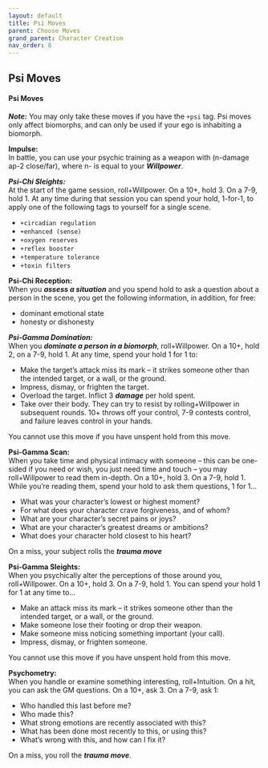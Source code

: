 ```yaml
---
layout: default
title: Psi Moves
parent: Choose Moves
grand_parent: Character Creation
nav_order: 8
---
```


## Psi Moves

#### **Psi Moves**

**_Note:_** You may only take these moves if you have the `+psi` tag. Psi moves only affect biomorphs, and can only be used if your ego is inhabiting a biomorph.

**Impulse:**  
In battle, you can use your psychic training as a weapon with (n-damage ap-2 close/far), where n- is equal to your **_Willpower_**.

**_Psi-Chi Sleights:_**  
At the start of the game session, roll+Willpower. On a 10+, hold 3. On a 7-9, hold 1. At any time during that session you can spend your hold, 1-for-1, to apply one of the following tags to yourself for a single scene.

- `+circadian regulation`
- `+enhanced (sense)`
- `+oxygen reserves`
- `+reflex booster`
- `+temperature tolerance`
- `+toxin filters`

**Psi-Chi Reception:**  
When you **_assess a situation_** and you spend hold to ask a question about a person in the scene, you get the following information, in addition, for free:

- dominant emotional state
- honesty or dishonesty

**_Psi-Gamma Domination:_**  
When you **_dominate a person in a biomorph_**, roll+Willpower. On a 10+, hold 2, on a 7-9, hold 1. At any time, spend your hold 1 for 1 to:

- Make the target’s attack miss its mark – it strikes someone other than the intended target, or a wall, or the ground.
- Impress, dismay, or frighten the target.
- Overload the target. Inflict 3 **_damage_** per hold spent.
- Take over their body. They can try to resist by rolling+Willpower in subsequent rounds. 10+ throws off your control, 7-9 contests control, and failure leaves control in your hands.

You cannot use this move if you have unspent hold from this move.

**Psi-Gamma Scan:**  
When you take time and physical intimacy with someone – this can be one-sided if you need or wish, you just need time and touch – you may roll+Willpower to read them in-depth. On a 10+, hold 3. On a 7-9, hold 1. While you’re reading them, spend your hold to ask them questions, 1 for 1…

- What was your character’s lowest or highest moment?
- For what does your character crave forgiveness, and of whom?
- What are your character’s secret pains or joys?
- What are your character’s greatest dreams or ambitions?
- What does your character hold closest to his heart?

On a miss, your subject rolls the **_trauma move_**

**Psi-Gamma Sleights:**  
When you psychically alter the perceptions of those around you, roll+Willpower. On a 10+, hold 3. On a 7-9, hold 1. You can spend your hold 1 for 1 at any time to…

- Make an attack miss its mark – it strikes someone other than the intended target, or a wall, or the ground.
- Make someone lose their footing or drop their weapon.
- Make someone miss noticing something important (your call).
- Impress, dismay, or frighten someone.

You cannot use this move if you have unspent hold from this move.

**Psychometry:**  
When you handle or examine something interesting, roll+Intuition. On a hit, you can ask the GM questions. On a 10+, ask 3. On a 7-9, ask 1:

- Who handled this last before me?
- Who made this?
- What strong emotions are recently associated with this?
- What has been done most recently to this, or using this?
- What’s wrong with this, and how can I fix it?

On a miss, you roll the **_trauma move_**.

